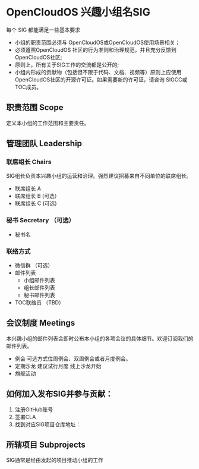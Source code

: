 # OpenCloudOS 兴趣小组名SIG

每个 SIG 都能满足一些基本要求
- 小组的职责范围必须与 OpenCloudOS或OpenCloudOS使用场景相关；
- 必须遵照OpenCloudOS 社区的行为准则和治理规范，并且充分反馈到OpenCloudOS社区;
- 原则上，所有关于SIG工作的交流都是公开的;
- 小组内形成的贡献物（包括但不限于代码、文档、视频等）原则上应使用OpenCloudOS社区的开源许可证。如果需要新的许可证，请咨询 SIGCC或TOC成员。
## 职责范围 Scope
定义本小组的工作范围和主要责任。
## 管理团队 Leadership
### 联席组长 Chairs
SIG组长负责本兴趣小组的运营和治理。强烈建议招募来自不同单位的联席组长。
- 联席组长 A
- 联席组长 B (可选）
- 联席组长 C (可选)
### 秘书 Secretary （可选）
- 秘书名
### 联络方式
- 微信群 （可选）
- 邮件列表
  - 小组邮件列表
  - 组长邮件列表
  - 秘书邮件列表
- TOC联络员 （TBD）
## 会议制度 Meetings
本兴趣小组的邮件列表会即时公布本小组的各项会议的具体细节。欢迎订阅我们的邮件列表。
- 例会
可选方式位周例会、双周例会或者月度例会。
- 定期沙龙
建议试行月度
线上沙龙开始
- 旗舰活动
## 如何加入发布SIG并参与贡献：
1. 注册GitHub账号
2. 签署CLA
3. 找到对应SIG项目仓库地址：
## 所辖项目 Subprojects
SIG通常是经由发起的项目推动小组的工作
